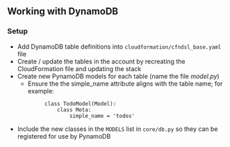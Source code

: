 ## Working with DynamoDB ##

### Setup ###

* Add DynamoDB table definitions into `cloudformation/cfndsl_base.yaml` file
* Create / update the tables in the account by recreating the CloudFormation file and updating the stack
* Create new PynamoDB models for each table (name the file _model.py_)
    * Ensure the the simple_name attribute aligns with the table name; for example:
```
            class TodoModel(Model):
                class Meta:
                    simple_name = 'todos'
```
* Include the new classes in the `MODELS` list in `core/db.py` so they can be registered for use by PynamoDB
